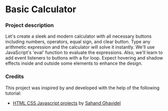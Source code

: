 # Basic Calculator

### Project description
Let's create a sleek and modern calculator with all necessary buttons including numbers, operators, equal sign, and clear button. Type any arithmetic expression and the calculator will solve it instantly. We'll use JavaScript's 'eval' function to evaluate the expressions. Also, we'll learn to add event listeners to buttons with a for loop. Expect hovering and shadow effects inside and outside some elements to enhance the design.

### Credits
This project was inspired by and developed with the help of the following tutorial:

- [HTML CSS Javascript projects](https://www.youtube.com/watch?v=g6v_vbqKYeU&t=172s) by [Sahand Ghavidel](https://github.com/sahandghavidel)